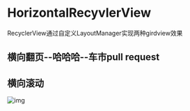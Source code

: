 # HorizontalRecyvlerView
RecyclerView通过自定义LayoutManager实现两种girdview效果

## 横向翻页--哈哈哈--车市pull request
## 横向滚动
![img](https://github.com/baiaihan/HorizontalRecyvlerView/blob/master/image/3e867426d98c.gif)
